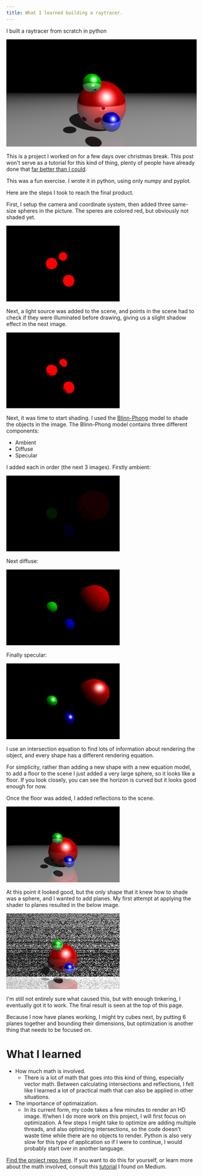 ```yaml
---
title: What I learned building a raytracer.
---
```

I built a raytracer from scratch in python

![final product][topimage]

This is a project I worked on for a few days over christmas break. This post won't serve as a tutorial for this kind of thing, plenty of people have already done that [far better than I could][tutorial].

This was a fun exercise. I wrote it in python, using only numpy and pyplot.

Here are the steps I took to reach the final product.

First, I setup the camera and coordinate system, then added three same-size spheres in the picture.
The speres are colored red, but obviously not shaded yet. 

![initial setup][im01]

Next, a light source was added to the scene, and points in the scene had to check if they were illuminated before drawing,
giving us a slight shadow effect in the next image.

![adding a light source][im02]

Next, it was time to start shading. I used the [Blinn-Phong][blinn-phong] model to shade the objects in the image.
The Blinn-Phong model contains three different components:
- Ambient
- Diffuse
- Specular

I added each in order (the next 3 images). Firstly ambient:

![ambient component][im03]

Next diffuse:

![diffuse component][im04]

Finally specular:

![specular component][im05]

I use an intersection equation to find lots of information about rendering the object,
and every shape has a different rendering equation.

For simplicity, rather than adding a new shape with a new equation model, to add a floor to the scene I just added
a very large sphere, so it looks like a floor. If you look closely, you can see the horizon is curved but it looks
good enough for now.

Once the floor was added, I added reflections to the scene.

![adding reflections][im06]

At this point it looked good, but the only shape that it knew how to shade was a sphere, 
and I wanted to add planes. My first attempt at applying the shader to planes resulted in the below image.

![attempting to add planes][im08]

I'm still not entirely sure what caused this, but with enough tinkering, I eventually got it to work. The final result is
seen at the top of this page.

Because I now have planes working, I might try cubes next, by putting 6 planes together and bounding their dimensions,
but optimization is another thing that needs to be focused on.

# What I learned

- How much math is involved.
    - There is a lot of math that goes into this kind of thing, especially vector math.
    Between calculating intersections and reflections,
    I felt like I learned a lot of practical math that can also be applied in other situations.
- The importance of optimaization.
    - In its current form, my code takes a few minutes to render an HD image.
    If/when I do more work on this project, I will first focus on optimization.
    A few steps I might take to optimize are adding multiple threads, and also optimizing intersections,
    so the code doesn't waste time while there are no objects to render.
    Python is also very slow for this type of application so if I were to continue,
    I would probably start over in another language.

[Find the project repo here][repo].
If you want to do this for yourself, or learn more about the math involved,
consult this [tutorial][tutorial] I found on Medium.

[topimage]: /assets/2021/05/17/raytracing-images/image.png
[im01]: /assets/2021/05/17/raytracing-images/01.png
[im02]: /assets/2021/05/17/raytracing-images/02.png
[im03]: /assets/2021/05/17/raytracing-images/03ambient.png
[im04]: /assets/2021/05/17/raytracing-images/04diffuse.png
[im05]: /assets/2021/05/17/raytracing-images/05specular.png
[im06]: /assets/2021/05/17/raytracing-images/06reflection.png
[im07]: /assets/2021/05/17/raytracing-images/07HD.png
[im08]: /assets/2021/05/17/raytracing-images/08plane_try.png
[repo]: https://github.com/sam-baumann/raytracing
[tutorial]: https://medium.com/swlh/ray-tracing-from-scratch-in-python-41670e6a96f9
[blinn-phong]: https://en.wikipedia.org/wiki/Blinn%E2%80%93Phong_reflection_model